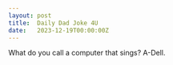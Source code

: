 ```yaml
---
layout: post
title:  Daily Dad Joke 4U
date:   2023-12-19T00:00:00Z
---
```

What do you call a computer that sings? A-Dell.
